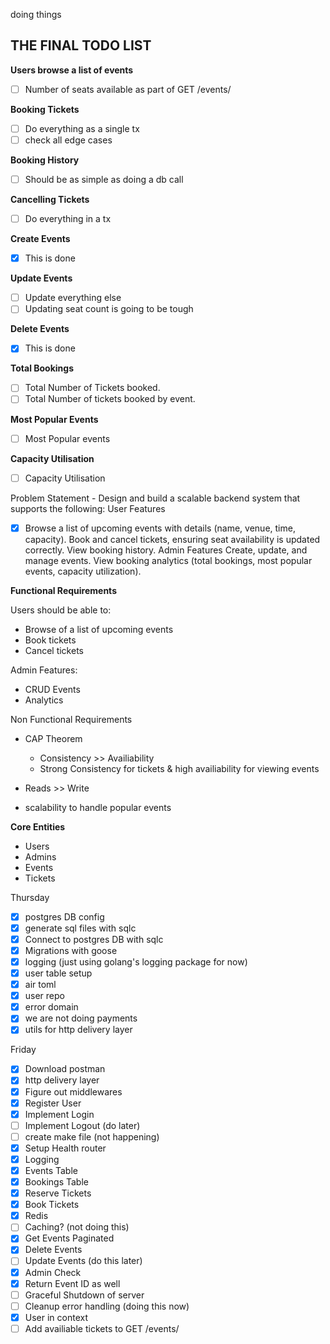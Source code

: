 doing things

## THE FINAL TODO LIST

**Users browse a list of events**
- [ ] Number of seats available as part of GET /events/

**Booking Tickets**
- [ ] Do everything as a single tx
- [ ] check all edge cases

**Booking History**
- [ ] Should be as simple as doing a db call

**Cancelling Tickets**
- [ ] Do everything in a tx

**Create Events**
- [x] This is done

**Update Events**
- [ ] Update everything else
- [ ] Updating seat count is going to be tough

**Delete Events**
- [x] This is done

**Total Bookings**
- [ ] Total Number of Tickets booked.
- [ ] Total Number of tickets booked by event.

**Most Popular Events**
- [ ] Most Popular events

**Capacity Utilisation**
- [ ] Capacity Utilisation


Problem Statement
    - Design and build a scalable backend system that supports the following:
    User Features
- [x] Browse a list of upcoming events with details (name, venue, time, capacity).
        Book and cancel tickets, ensuring seat availability is updated correctly.
        View booking history.
    Admin Features
        Create, update, and manage events.
        View booking analytics (total bookings, most popular events, capacity utilization).

**Functional Requirements**

Users should be able to:
- Browse of a list of upcoming events
- Book tickets
- Cancel tickets

Admin Features:
- CRUD Events
- Analytics

Non Functional Requirements

- CAP Theorem
    - Consistency >> Availiability
    - Strong Consistency for tickets & high availiability for viewing events

- Reads >> Write
- scalability to handle popular events

**Core Entities**
- Users
- Admins
- Events
- Tickets

Thursday
- [x] postgres DB config
- [x] generate sql files with sqlc
- [x] Connect to postgres DB with sqlc
- [x] Migrations with goose
- [x] logging (just using golang's logging package for now)
- [x] user table setup
- [x] air toml
- [x] user repo
- [x] error domain
- [x] we are not doing payments
- [x] utils for http delivery layer

Friday
- [x] Download postman
- [x] http delivery layer
- [x] Figure out middlewares
- [x] Register User
- [x] Implement Login
- [ ] Implement Logout (do later)
- [ ] create make file (not happening)
- [x] Setup Health router
- [x] Logging
- [x] Events Table
- [x] Bookings Table
- [x] Reserve Tickets
- [x] Book Tickets
- [x] Redis
- [ ] Caching? (not doing this)
- [x] Get Events Paginated
- [x] Delete Events
- [ ] Update Events (do this later)
- [x] Admin Check
- [x] Return Event ID as well
- [ ] Graceful Shutdown of server
- [ ] Cleanup error handling (doing this now)
- [x] User in context
- [ ] Add availiable tickets to GET /events/
